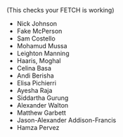 
(This checks your FETCH is working)

- Nick Johnson
- Fake McPerson
- Sam Costello
- Mohamud Mussa
- Leighton Manning
- Haaris, Moghal
- Celina Basa
- Andi Berisha
- Elisa Pichierri
- Ayesha Raja
- Siddartha Gurung
- Alexander Walton
- Matthew Garbett
- Jason-Alexander Addison-Francis
- Hamza Pervez
